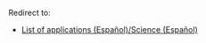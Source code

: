 Redirect to:

*   [List of applications (Español)/Science (Español)](/index.php/List_of_applications_(Espa%C3%B1ol)/Science_(Espa%C3%B1ol) "List of applications (Español)/Science (Español)")